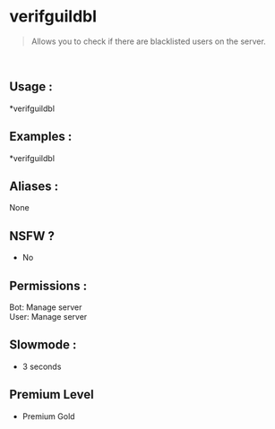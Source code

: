 # verifguildbl

> Allows you to check if there are blacklisted users on the server.

<br>

## Usage :

*verifguildbl

## Examples :

*verifguildbl

## Aliases :

None

## NSFW ?

- No

## Permissions :

Bot: Manage server
<br>
User: Manage server

## Slowmode :

- 3 seconds

## Premium Level

- Premium Gold